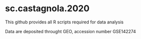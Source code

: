 # sc.castagnola.2020



This github provides all R scripts required for data analysis



Data are deposited throught GEO, accession number GSE142274

